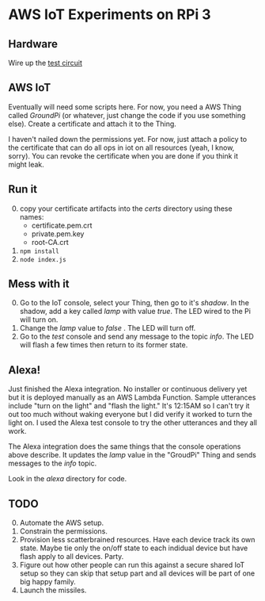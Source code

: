 # AWS IoT Experiments on RPi 3

## Hardware

Wire up the [test circuit](https://aztecrex.github.io/rpi-verify-gpio/)

## AWS IoT

Eventually will need some scripts here. For now, you need a AWS Thing called _GroundPi_
(or whatever, just change the code if you use something else). Create a certificate
and attach it to the Thing.

I haven't nailed down the permissions yet. For now, just attach a policy to the
certificate that can do all ops in iot on all resources (yeah, I know, sorry).
You can revoke the certificate when you are done if you think it might leak.

## Run it

0. copy your certificate artifacts into the _certs_ directory using these
names:
   - certificate.pem.crt
   - private.pem.key
   - root-CA.crt
0. `npm install`
0. `node index.js`

## Mess with it

0. Go to the IoT console, select your Thing, then go to it's _shadow_. In the shadow,
add a key called _lamp_ with value _true_.  The LED wired to the Pi will turn on.
0. Change the _lamp_ value to _false_ . The LED will turn off.
0. Go to the _test_ console and send any message to the topic _info_. The LED will flash
a few times then return to its former state.

## Alexa!

Just finished the Alexa integration. No installer or continuous delivery yet but it is
deployed manually as an AWS Lambda Function. Sample utterances include "turn on the light"
and "flash the light." It's 12:15AM so I can't try it out too much without waking everyone
but I did verify it worked to turn the light on. I used the Alexa test console to try the
other utterances and they all work.

The Alexa integration does the same things that the console operations above describe. It
updates the _lamp_ value in the "GroudPi" Thing and sends messages to the _info_ topic.

Look in the _alexa_ directory for code.

## TODO

0. Automate the AWS setup.
0. Constrain the permissions.
0. Provision less scatterbrained resources. Have each device track its own state. Maybe tie only
the on/off state to each indidual device but have flash apply to all devices. Party.
0. Figure out how other people can run this against a secure shared IoT setup so they can skip that
setup part and all devices will be part of one big happy family.
0. Launch the missiles.
